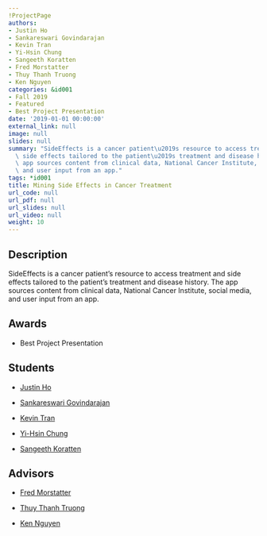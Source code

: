 ```yaml
---
!ProjectPage
authors:
- Justin Ho
- Sankareswari Govindarajan
- Kevin Tran
- Yi-Hsin Chung
- Sangeeth Koratten
- Fred Morstatter
- Thuy Thanh Truong
- Ken Nguyen
categories: &id001
- Fall 2019
- Featured
- Best Project Presentation
date: '2019-01-01 00:00:00'
external_link: null
image: null
slides: null
summary: "SideEffects is a cancer patient\u2019s resource to access treatment and\
  \ side effects tailored to the patient\u2019s treatment and disease history. The\
  \ app sources content from clinical data, National Cancer Institute, social media,\
  \ and user input from an app."
tags: *id001
title: Mining Side Effects in Cancer Treatment
url_code: null
url_pdf: null
url_slides: null
url_video: null
weight: 10
---
```

## Description

SideEffects is a cancer patient’s resource to access treatment and side effects tailored to the patient’s treatment and disease history. The app sources content from clinical data, National Cancer Institute, social media, and user input from an app.



## Awards
* Best Project Presentation





## Students

* [Justin Ho](../../../author/justin-ho)

* [Sankareswari Govindarajan](../../../author/sankareswari-govindarajan)

* [Kevin Tran](../../../author/kevin-tran)

* [Yi-Hsin Chung](../../../author/yihsin-chung)

* [Sangeeth Koratten](../../../author/sangeeth-koratten)

## Advisors

* [Fred Morstatter](../../../author/fred-morstatter)

* [Thuy Thanh Truong](../../../author/thuy-thanhtruong)

* [Ken Nguyen](../../../author/ken-nguyen)
